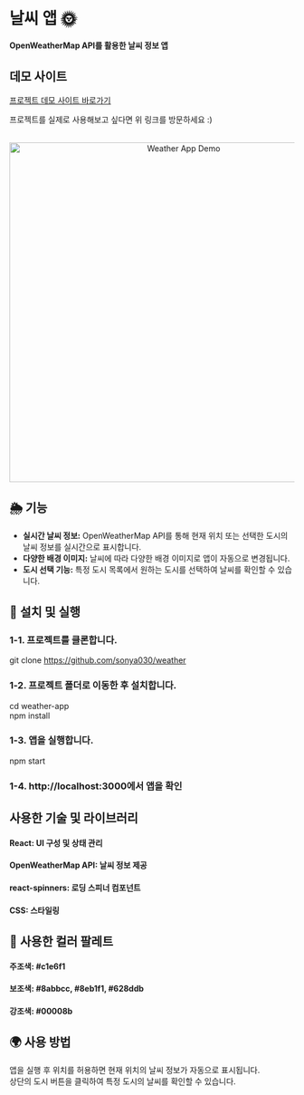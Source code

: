 # 날씨 앱 🌞

<div align="left">
  <strong>OpenWeatherMap API를 활용한 날씨 정보 앱</strong>
</div>

## 데모 사이트

[프로젝트 데모 사이트 바로가기](https://weather-api-dabin.netlify.app/)

프로젝트를 실제로 사용해보고 싶다면 위 링크를 방문하세요 :)

<br />

<div align="center">
  <img src="./public/images/demo.gif" alt="Weather App Demo" width="600px" />
</div>

## 🌦 기능

- **실시간 날씨 정보:** OpenWeatherMap API를 통해 현재 위치 또는 선택한 도시의 날씨 정보를 실시간으로 표시합니다.
- **다양한 배경 이미지:** 날씨에 따라 다양한 배경 이미지로 앱이 자동으로 변경됩니다.
- **도시 선택 기능:** 특정 도시 목록에서 원하는 도시를 선택하여 날씨를 확인할 수 있습니다.

## :rocket: 설치 및 실행

### 1-1. **프로젝트를 클론합니다.**

git clone https://github.com/sonya030/weather

###  1-2. 프로젝트 폴더로 이동한 후 설치합니다.  
cd weather-app  
npm install  
### 1-3. 앱을 실행합니다.  
npm start  
### 1-4. http://localhost:3000에서 앱을 확인  


## 사용한 기술 및 라이브러리  
#### React: UI 구성 및 상태 관리  
#### OpenWeatherMap API: 날씨 정보 제공  
#### react-spinners: 로딩 스피너 컴포넌트  
#### CSS: 스타일링  

## :rainbow: 사용한 컬러 팔레트  
#### 주조색: #c1e6f1  
#### 보조색: #8abbcc, #8eb1f1, #628ddb
#### 강조색: #00008b

## :earth_africa: 사용 방법  
앱을 실행 후 위치를 허용하면 현재 위치의 날씨 정보가 자동으로 표시됩니다.  
상단의 도시 버튼을 클릭하여 특정 도시의 날씨를 확인할 수 있습니다.

